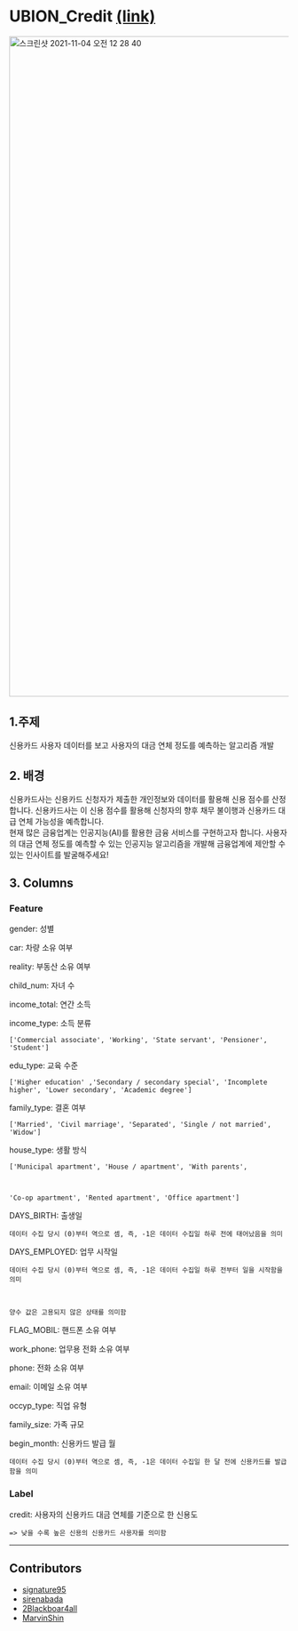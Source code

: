 # UBION_Credit   [(link)](https://dacon.io/competitions/official/235713/overview/description)

<img width="1188" alt="스크린샷 2021-11-04 오전 12 28 40" src="https://user-images.githubusercontent.com/87803612/140091778-af809111-0684-4f3b-bfdd-f118c2936dcf.png">


## 1.주제

신용카드 사용자 데이터를 보고 사용자의 대금 연체 정도를 예측하는 알고리즘 개발 



## 2. 배경

신용카드사는 신용카드 신청자가 제출한 개인정보와 데이터를 활용해 신용 점수를 산정합니다. 신용카드사는 이 신용 점수를 활용해 신청자의 향후 채무 불이행과 신용카드 대급 연체 가능성을 예측합니다.   
현재 많은 금융업계는 인공지능(AI)를 활용한 금융 서비스를 구현하고자 합니다. 사용자의 대금 연체 정도를 예측할 수 있는 인공지능 알고리즘을 개발해 금융업계에 제안할 수 있는 인사이트를 발굴해주세요!

## 3. Columns

### Feature


gender: 성별


car: 차량 소유 여부


reality: 부동산 소유 여부


child_num: 자녀 수


income_total: 연간 소득


income_type: 소득 분류


	['Commercial associate', 'Working', 'State servant', 'Pensioner', 'Student']



edu_type: 교육 수준


	['Higher education' ,'Secondary / secondary special', 'Incomplete higher', 'Lower secondary', 'Academic degree']



family_type: 결혼 여부


	['Married', 'Civil marriage', 'Separated', 'Single / not married', 'Widow']



house_type: 생활 방식


	['Municipal apartment', 'House / apartment', 'With parents',

							

	'Co-op apartment', 'Rented apartment', 'Office apartment']



DAYS_BIRTH: 출생일


	데이터 수집 당시 (0)부터 역으로 셈, 즉, -1은 데이터 수집일 하루 전에 태어났음을 의미



DAYS_EMPLOYED: 업무 시작일


	데이터 수집 당시 (0)부터 역으로 셈, 즉, -1은 데이터 수집일 하루 전부터 일을 시작함을 의미

													

	양수 값은 고용되지 않은 상태를 의미함



FLAG_MOBIL: 핸드폰 소유 여부


work_phone: 업무용 전화 소유 여부


phone: 전화 소유 여부


email: 이메일 소유 여부


occyp_type: 직업 유형													


family_size: 가족 규모


begin_month: 신용카드 발급 월
			

	데이터 수집 당시 (0)부터 역으로 셈, 즉, -1은 데이터 수집일 한 달 전에 신용카드를 발급함을 의미




### Label


credit: 사용자의 신용카드 대금 연체를 기준으로 한 신용도


	=> 낮을 수록 높은 신용의 신용카드 사용자를 의미함

***

## Contributors

- [signature95](https://github.com/signature95)
- [sirenabada](https://github.com/sirenabada)
- [2Blackboar4all](https://github.com/Blackboar4all)
- [MarvinShin](https://github.com/MarvinShin)

